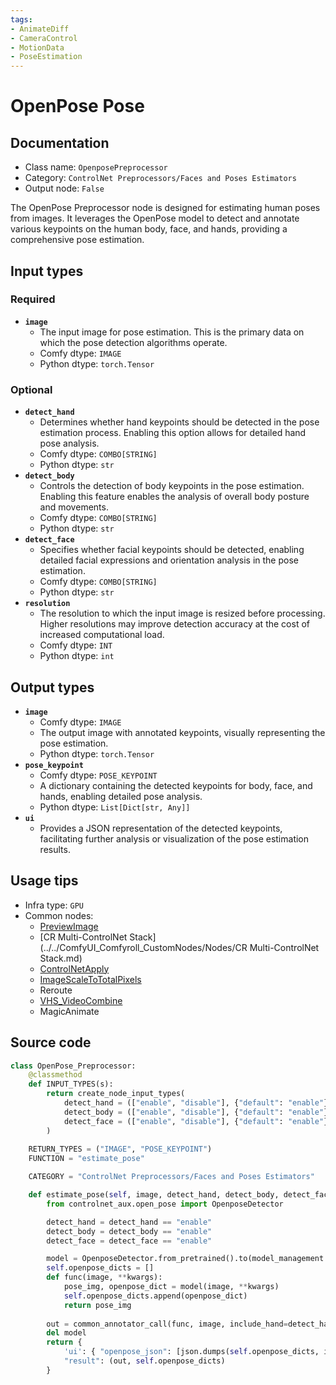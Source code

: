 ```yaml
---
tags:
- AnimateDiff
- CameraControl
- MotionData
- PoseEstimation
---
```


# OpenPose Pose
## Documentation
- Class name: `OpenposePreprocessor`
- Category: `ControlNet Preprocessors/Faces and Poses Estimators`
- Output node: `False`

The OpenPose Preprocessor node is designed for estimating human poses from images. It leverages the OpenPose model to detect and annotate various keypoints on the human body, face, and hands, providing a comprehensive pose estimation.
## Input types
### Required
- **`image`**
    - The input image for pose estimation. This is the primary data on which the pose detection algorithms operate.
    - Comfy dtype: `IMAGE`
    - Python dtype: `torch.Tensor`
### Optional
- **`detect_hand`**
    - Determines whether hand keypoints should be detected in the pose estimation process. Enabling this option allows for detailed hand pose analysis.
    - Comfy dtype: `COMBO[STRING]`
    - Python dtype: `str`
- **`detect_body`**
    - Controls the detection of body keypoints in the pose estimation. Enabling this feature enables the analysis of overall body posture and movements.
    - Comfy dtype: `COMBO[STRING]`
    - Python dtype: `str`
- **`detect_face`**
    - Specifies whether facial keypoints should be detected, enabling detailed facial expressions and orientation analysis in the pose estimation.
    - Comfy dtype: `COMBO[STRING]`
    - Python dtype: `str`
- **`resolution`**
    - The resolution to which the input image is resized before processing. Higher resolutions may improve detection accuracy at the cost of increased computational load.
    - Comfy dtype: `INT`
    - Python dtype: `int`
## Output types
- **`image`**
    - Comfy dtype: `IMAGE`
    - The output image with annotated keypoints, visually representing the pose estimation.
    - Python dtype: `torch.Tensor`
- **`pose_keypoint`**
    - Comfy dtype: `POSE_KEYPOINT`
    - A dictionary containing the detected keypoints for body, face, and hands, enabling detailed pose analysis.
    - Python dtype: `List[Dict[str, Any]]`
- **`ui`**
    - Provides a JSON representation of the detected keypoints, facilitating further analysis or visualization of the pose estimation results.
## Usage tips
- Infra type: `GPU`
- Common nodes:
    - [PreviewImage](../../Comfy/Nodes/PreviewImage.md)
    - [CR Multi-ControlNet Stack](../../ComfyUI_Comfyroll_CustomNodes/Nodes/CR Multi-ControlNet Stack.md)
    - [ControlNetApply](../../Comfy/Nodes/ControlNetApply.md)
    - [ImageScaleToTotalPixels](../../Comfy/Nodes/ImageScaleToTotalPixels.md)
    - Reroute
    - [VHS_VideoCombine](../../ComfyUI-VideoHelperSuite/Nodes/VHS_VideoCombine.md)
    - MagicAnimate



## Source code
```python
class OpenPose_Preprocessor:
    @classmethod
    def INPUT_TYPES(s):
        return create_node_input_types(
            detect_hand = (["enable", "disable"], {"default": "enable"}),
            detect_body = (["enable", "disable"], {"default": "enable"}),
            detect_face = (["enable", "disable"], {"default": "enable"})
        )
        
    RETURN_TYPES = ("IMAGE", "POSE_KEYPOINT")
    FUNCTION = "estimate_pose"

    CATEGORY = "ControlNet Preprocessors/Faces and Poses Estimators"

    def estimate_pose(self, image, detect_hand, detect_body, detect_face, resolution=512, **kwargs):
        from controlnet_aux.open_pose import OpenposeDetector

        detect_hand = detect_hand == "enable"
        detect_body = detect_body == "enable"
        detect_face = detect_face == "enable"

        model = OpenposeDetector.from_pretrained().to(model_management.get_torch_device())        
        self.openpose_dicts = []
        def func(image, **kwargs):
            pose_img, openpose_dict = model(image, **kwargs)
            self.openpose_dicts.append(openpose_dict)
            return pose_img
        
        out = common_annotator_call(func, image, include_hand=detect_hand, include_face=detect_face, include_body=detect_body, image_and_json=True, resolution=resolution)
        del model
        return {
            'ui': { "openpose_json": [json.dumps(self.openpose_dicts, indent=4)] },
            "result": (out, self.openpose_dicts)
        }

```
